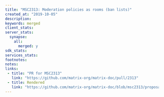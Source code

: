```yaml
---
title: "MSC2313: Moderation policies as rooms (ban lists)"
created_at: "2019-10-05"
description:
keywords: merged
client_stats:
server_stats:
  synapse:
    all:
      merged: y
sdk_stats:
services_stats:
footnotes:
notes:
links:
 - title: "PR for MSC2313"
   link: "https://github.com/matrix-org/matrix-doc/pull/2313"
 - title: Rendered
   link: "https://github.com/matrix-org/matrix-doc/blob/msc2313/proposals/2313-moderation-policy-rooms.md"
---
```

